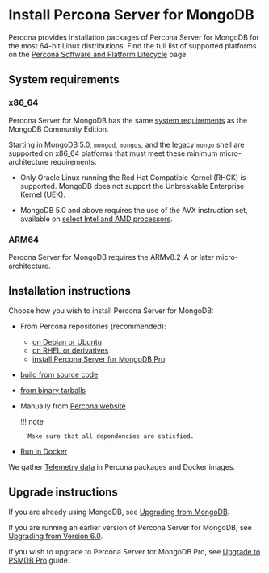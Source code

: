 # Install Percona Server for MongoDB

Percona provides installation packages of Percona Server for MongoDB for the most 64-bit Linux distributions. Find the full list of supported platforms on the [Percona Software and Platform Lifecycle](https://www.percona.com/services/policies/percona-software-platform-lifecycle#mongodb) page.

## System requirements

### x86_64

Percona Server for MongoDB has the same [system requirements](https://www.mongodb.com/docs/v6.0/administration/production-notes/#x86_64) as the MongoDB Community Edition.

Starting in MongoDB 5.0, `mongod`, `mongos`, and the legacy `mongo` shell are supported on x86_64 platforms that must meet these minimum micro-architecture requirements:

* Only Oracle Linux running the Red Hat Compatible Kernel (RHCK) is supported. MongoDB does not support the Unbreakable Enterprise Kernel (UEK).


* MongoDB 5.0 and above requires the use of the AVX instruction set, available on [select Intel and AMD processors](https://en.wikipedia.org/wiki/Advanced_Vector_Extensions#CPUs_with_AVX). 

### ARM64

Percona Server for MongoDB requires the ARMv8.2-A or later micro-architecture.

## Installation instructions

Choose how you wish to install Percona Server for MongoDB:

* From Percona repositories (recommended):

    * [on Debian or Ubuntu](apt.md#apt)
    * [on RHEL or derivatives](yum.md#yum)
    * [install Percona Server for MongoDB Pro](install-pro.md)

* [build from source code](source.md)
* [from binary tarballs](tarball.md)
* Manually from [Percona website](https://www.percona.com/downloads/percona-server-mongodb-7.0/)
   
    !!! note

        Make sure that all dependencies are satisfied.

* [Run in Docker](docker.md)

We gather [Telemetry data](../telemetry.md) in Percona packages and Docker images.


## Upgrade instructions

If you are already using MongoDB, see [Upgrading from MongoDB](upgrade-from-mongodb.md).

If you are running an earlier version of Percona Server for MongoDB, see [Upgrading from Version 6.0](upgrade-from-60.md).

If you wish to upgrade to Percona Server for MongoDB Pro, see [Upgrade to PSMDB Pro](update-pro.md) guide. 

